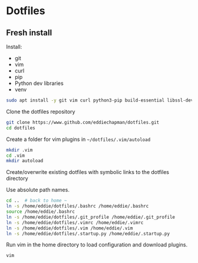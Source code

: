 # Dotfiles




## Fresh install

Install:
- git
- vim
- curl
- pip
- Python dev libraries
- venv

```sh
sudo apt install -y git vim curl python3-pip build-essential libssl-dev libffi-dev python-dev python3-venv
```

Clone the dotfiles repository

```sh
git clone https://www.github.com/eddiechapman/dotfiles.git
cd dotfiles
```

Create a folder for vim plugins in `~/dotfiles/.vim/autoload`

```sh
mkdir .vim
cd .vim
mkdir autoload
```

Create/overwrite existing dotfiles with symbolic links to the dotfiles directory

Use absolute path names.

```sh
cd ..  # back to home ~
ln -s /home/eddie/dotfiles/.bashrc /home/eddie/.bashrc
source /home/eddie/.bashrc
ln -s /home/eddie/dotfiles/.git_profile /home/eddie/.git_profile
ln -s /home/eddie/dotfiles/.vimrc /home/eddie/.vimrc
ln -s /home/eddie/dotfiles/.vim /home/eddie/.vim
ln -s /home/eddie/dotfiles/.startup.py /home/eddie/.startup.py
```

Run vim in the home directory to load configuration and download plugins.

```sh
vim
```
